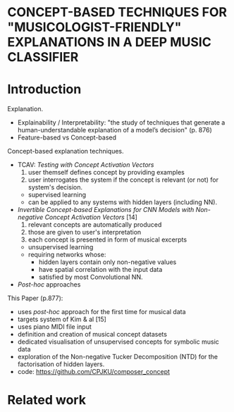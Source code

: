 # CONCEPT-BASED TECHNIQUES FOR "MUSICOLOGIST-FRIENDLY" EXPLANATIONS IN A DEEP MUSIC CLASSIFIER


# Introduction

Explanation.
* Explainability / Interpretability: "the study of techniques that generate a human-understandable explanation of a model’s decision" (p. 876)
* Feature-based vs Concept-based

Concept-based explanation techniques.
* TCAV: _Testing with Concept Activation Vectors_
	1. user themself defines concept by providing examples
	2. user interrogates the system if the concept is relevant (or not) for system's decision.
	* supervised learning
	* can be applied to any systems with hidden layers (including NN).
* _Invertible Concept-based Explanations for CNN Models with Non-negative Concept Activation Vectors_ \[14\]
	1. relevant concepts are automatically produced
	2. those are given to user's interpretation
	3. each concept is presented in form of musical excerpts
	* unsupervised learning
	* requiring networks whose: 
		- hidden layers contain only non-negative values
		- have spatial correlation with the input data
		- satisfied by most Convolutional NN.
* _Post-hoc_ approaches

This Paper (p.877):
- uses _post-hoc_ approach for the first time for musical data
- targets system of Kim & al \[15\]
- uses piano MIDI file input
- definition and creation of musical concept datasets
- dedicated visualisation of unsupervised concepts for symbolic music data
- exploration of the Non-negative Tucker Decomposition (NTD) for the factorisation of hidden layers.
- code: https://github.com/CPJKU/composer_concept


# Related work


